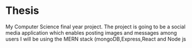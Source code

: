 # Thesis
My Computer Science final year project. 
The project is going to be a social media application which enables posting images and messages among users
I will be using the MERN stack (mongoDB,Express,React and Node js

